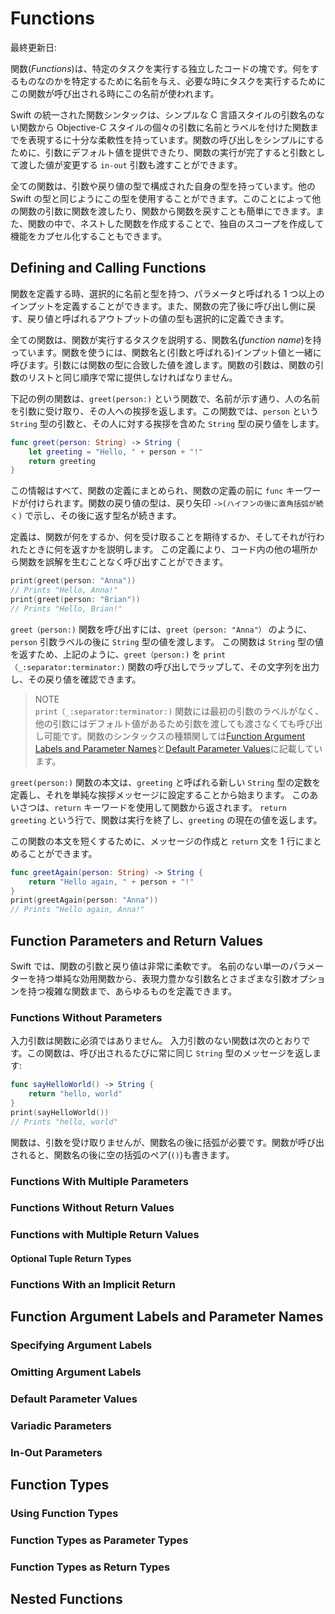 # Functions

最終更新日:

関数(*Functions*)は、特定のタスクを実行する独立したコードの塊です。何をするものなのかを特定するために名前を与え、必要な時にタスクを実行するためにこの関数が呼び出される時にこの名前が使われます。

Swift の統一された関数シンタックは、シンプルな C 言語スタイルの引数名のない関数から Objective-C スタイルの個々の引数に名前とラベルを付けた関数までを表現するに十分な柔軟性を持っています。関数の呼び出しをシンプルにするために、引数にデフォルト値を提供できたり、関数の実行が完了すると引数として渡した値が変更する `in-out` 引数も渡すことができます。

全ての関数は、引数や戻り値の型で構成された自身の型を持っています。他の Swift の型と同じようにこの型を使用することができます。このことによって他の関数の引数に関数を渡したり、関数から関数を戻すことも簡単にできます。また、関数の中で、ネストした関数を作成することで、独自のスコープを作成して機能をカプセル化することもできます。

## Defining and Calling Functions

関数を定義する時、選択的に名前と型を持つ、パラメータと呼ばれる 1 つ以上のインプットを定義することができます。また、関数の完了後に呼び出し側に戻す、戻り値と呼ばれるアウトプットの値の型も選択的に定義できます。

全ての関数は、関数が実行するタスクを説明する、関数名(*function name*)を持っています。関数を使うには、関数名と(引数と呼ばれる)インプット値と一緒に呼びます。引数には関数の型に合致した値を渡します。関数の引数は、関数の引数のリストと同じ順序で常に提供しなければなりません。

下記の例の関数は、`greet(person:)` という関数で、名前が示す通り、人の名前を引数に受け取り、その人への挨拶を返します。この関数では、`person` という `String` 型の引数と、その人に対する挨拶を含めた `String` 型の戻り値をします。

```swift
func greet(person: String) -> String {
    let greeting = "Hello, " + person + "!"
    return greeting
}
```

この情報はすべて、関数の定義にまとめられ、関数の定義の前に `func` キーワードが付けられます。関数の戻り値の型は、戻り矢印 `->(ハイフンの後に直角括弧が続く)` で示し、その後に返す型名が続きます。

定義は、関数が何をするか、何を受け取ることを期待するか、そしてそれが行われたときに何を返すかを説明します。 この定義により、コード内の他の場所から関数を誤解を生むことなく呼び出すことができます。

```swift
print(greet(person: "Anna"))
// Prints "Hello, Anna!"
print(greet(person: "Brian"))
// Prints "Hello, Brian!"
```

`greet（person:)` 関数を呼び出すには、`greet（person: "Anna"）` のように、`person` 引数ラベルの後に `String` 型の値を渡します。 この関数は `String` 型の値を返すため、上記のように、`greet（person:)` を `print（_:separator:terminator:)` 関数の呼び出しでラップして、その文字列を出力し、その戻り値を確認できます。

> NOTE  
> `print（_:separator:terminator:)` 関数には最初の引数のラベルがなく、他の引数にはデフォルト値があるため引数を渡しても渡さなくても呼び出し可能です。関数のシンタックスの種類関しては[Function Argument Labels and Parameter Names](#function-argument-labels-and-parameter-names)と[Default Parameter Values](#default-parameter-values)に記載しています。

`greet(person:)` 関数の本文は、`greeting` と呼ばれる新しい `String` 型の定数を定義し、それを単純な挨拶メッセージに設定することから始まります。 このあいさつは、`return` キーワードを使用して関数から返されます。 `return greeting` という行で、関数は実行を終了し、`greeting` の現在の値を返します。

この関数の本文を短くするために、メッセージの作成と `return` 文を 1 行にまとめることができます。

```swift
func greetAgain(person: String) -> String {
    return "Hello again, " + person + "!"
}
print(greetAgain(person: "Anna"))
// Prints "Hello again, Anna!"
```

## Function Parameters and Return Values

Swift では、関数の引数と戻り値は非常に柔軟です。 名前のない単一のパラメーターを持つ単純な効用関数から、表現力豊かな引数名とさまざまな引数オプションを持つ複雑な関数まで、あらゆるものを定義できます。

### Functions Without Parameters

入力引数は関数に必須ではありません。 入力引数のない関数は次のとおりです。この関数は、呼び出されるたびに常に同じ `String` 型のメッセージを返します:

```swift
func sayHelloWorld() -> String {
    return "hello, world"
}
print(sayHelloWorld())
// Prints "hello, world"
```

関数は、引数を受け取りませんが、関数名の後に括弧が必要です。関数が呼び出されると、関数名の後に空の括弧のペア(`()`)も書きます。

### Functions With Multiple Parameters

### Functions Without Return Values

### Functions with Multiple Return Values

#### Optional Tuple Return Types

### Functions With an Implicit Return

## Function Argument Labels and Parameter Names

### Specifying Argument Labels

### Omitting Argument Labels

### Default Parameter Values

### Variadic Parameters

### In-Out Parameters

## Function Types

### Using Function Types

### Function Types as Parameter Types

### Function Types as Return Types

## Nested Functions
